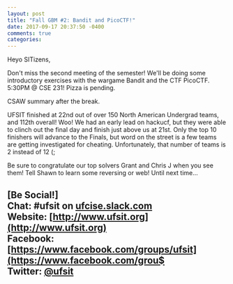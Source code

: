 ```yaml
---
layout: post
title: "Fall GBM #2: Bandit and PicoCTF!"
date: 2017-09-17 20:37:50 -0400
comments: true
categories: 
---
```


Heyo SITizens,

Don't miss the second meeting of the semester! We'll be doing some introductory exercises with the wargame Bandit and the CTF PicoCTF. 5:30PM @ CSE 231! Pizza is pending. 

CSAW summary after the break.
<!-- MORE -->

UFSIT finished at 22nd out of over 150 North American Undergrad teams, and 112th overall! Woo! We had an early lead on hackucf, but they were able to clinch out the final day and finish just above us at 21st. Only the top 10 finishers will advance to the Finals, but word on the street is a few teams are getting investigated for cheating. Unfortunately, that number of teams is 2 instead of 12 (;

Be sure to congratulate our top solvers Grant and Chris J when you see them! Tell Shawn to learn some reversing or web! Until next time...

[Be Social!]   
Chat: #ufsit on [ufcise.slack.com](https://ufcise.slack.com)  
Website: [http://www.ufsit.org](http://www.ufsit.org)   
Facebook: [https://www.facebook.com/groups/ufsit](https://www.facebook.com/grou$   
Twitter: [@ufsit](https://twitter.com/ufsit)
---
